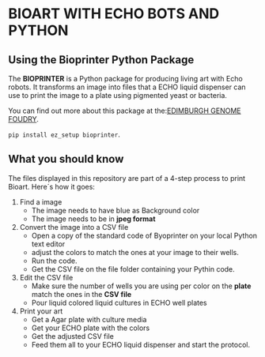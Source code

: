 <h1>BIOART WITH ECHO BOTS AND PYTHON</h1>

<h2>Using the Bioprinter Python Package</h2>


<p>The <strong>BIOPRINTER</strong> is a Python package for producing living art with Echo robots. It transforms an image into files that a ECHO 
  liquid dispenser can use to print the image to a plate using pigmented yeast or bacteria.</p>
  
<p>You can find out more about this package at the:<a href="https://github.com/Edinburgh-Genome-Foundry/bioprinter">EDIMBURGH GENOME FOUDRY</a>.</p>
  
<code>pip install ez_setup bioprinter</code>.</p>



<h2>What you should know</h2>


<p>The files displayed in this repository are part of a 4-step process to print Bioart. Here´s how it goes:</p>


<p><ol>
  <li>Find a image<ul>
      <li>The image needs to have blue as Background color</li>
      <li>The image needs to be in <strong>jpeg format</strong> </li>
  </ul></li>
  <li>Convert the image into a CSV file <ul>
      <li>Open a copy of the standard code of Byoprinter on your local Python text editor</li>
      <li>adjust the colors to match the ones at your image to their wells.</li>
      <li>Run the code.</li>
      <li>Get the CSV file on the file folder containing your Pythin code.</li>
  </ul></li>
  <li>Edit the CSV file<ul>
      <li>Make sure the number of wells you are using per color on the <strong>plate</strong> match the ones in the <strong>CSV file </strong> </li>
      <li>Pour liquid colored liquid cultures in ECHO well plates</li>
  </ul></li>
   <li>Print your art<ul>
      <li>Get a Agar plate with culture media</li>
      <li>Get your ECHO plate with the colors</li>
      <li>Get the adjusted CSV file</li>
      <li>Feed them all to your ECHO liquid dispenser and start the protocol.</li>
      
  </ul></li>
</ol>
  </p>
